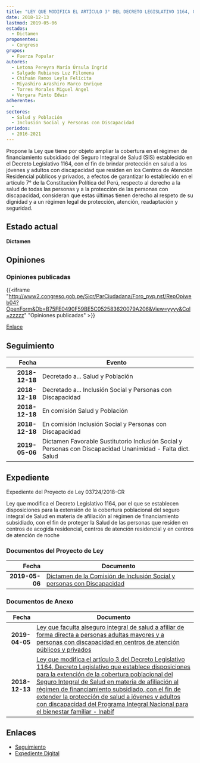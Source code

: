 ```yaml
---
title: "LEY QUE MODIFICA EL ARTÍCULO 3° DEL DECRETO LEGISLATIVO 1164, QUE ESTABLECE DISPOSICIONES PARA LA EXTENSIÓN DE LA COBERTURA POBLACIONAL DEL SEGURO INTEGRAL DE SALUD EN MATERIA DE AFILIACION AL RÉGIMEN DE FINANCIAMIENTO SUBSIDIADO, CON EL FIN DE EXTENDER LA PROTECCIÓN DE SALUD A JÓVENES Y ADULTOS CON DISCAPACIDAD DEL PROGRAMA INTEGRAL NACIONAL PARA EL BIENESTAR FAMILIAR-INABIF"
date: 2018-12-13
lastmod: 2019-05-06
estados: 
  - Dictamen
proponentes: 
  - Congreso
grupos: 
  - Fuerza Popular
autores: 
  - Letona Pereyra María Úrsula Ingrid
  - Salgado Rubianes Luz Filomena
  - Chihuán Ramos Leyla Felícita
  - Miyashiro Arashiro Marco Enrique
  - Torres Morales Miguel Ángel
  - Vergara Pinto Edwin
adherentes: 
  - 
sectores: 
  - Salud y Población
  - Inclusión Social y Personas con Discapacidad
periodos: 
  - 2016-2021
---
```


Propone la Ley que tiene por objeto ampliar la cobertura en el régimen de financiamiento subsidiado del Seguro Integral de Salud (SIS) establecido en el Decreto Legislativo 1164, con el fin de brindar protección en salud a los jóvenes y adultos con discapacidad que residen en los Centros de Atención Residencial públicos y privados, a efectos de garantizar lo establecido en el artículo 7° de la Constitución Política del Perú, respecto al derecho a la salud de todas las personas y a la protección de las personas con discapacidad, consideran que estas últimas tienen derecho al respeto de su dignidad y a un régimen legal de protección, atención, readaptación y seguridad.


## Estado actual

**Dictamen**

## Opiniones

### Opiniones publicadas

{{<iframe "http://www2.congreso.gob.pe/Sicr/ParCiudadana/Foro_pvp.nsf/RepOpiweb04?OpenForm&Db=B75FE0490F59BE5C052583620079A206&View=yyyy&Col=zzzzz" "Opiniones publicadas" >}}

[Enlace](http://www2.congreso.gob.pe/Sicr/ParCiudadana/Foro_pvp.nsf/RepOpiweb04?OpenForm&Db=B75FE0490F59BE5C052583620079A206&View=yyyy&Col=zzzzz)

## Seguimiento

| Fecha | Evento |
|------:|--------|
| **2018-12-18** | Decretado a... Salud y Población|
| **2018-12-18** | Decretado a... Inclusión Social y Personas con Discapacidad|
| **2018-12-18** | En comisión Salud y Población|
| **2018-12-18** | En comisión Inclusión Social y Personas con Discapacidad|
| **2019-05-06** | Dictamen Favorable Sustitutorio Inclusión Social y Personas con Discapacidad Unanimidad - Falta dict. Salud|


## Expediente

Expediente del Proyecto de Ley 03724/2018-CR

Ley que modifica el Decreto Legislativo 1164, por el que se establecen disposiciones para la extensión de la cobertura poblacional del seguro integral de Salud en materia de afiliación al régimen de financiamiento subsidiado, con el fin de proteger la Salud de las personas que residen en centros de acogida residencial, centros de atención residencial y en centros de atención de noche


### Documentos del Proyecto de Ley

| Fecha | Documento |
|------:|--------|
| **2019-05-06** | [Dictamen de la Comisión de Inclusión Social y personas con Discapacidad](http://www.leyes.congreso.gob.pe/Documentos/2016_2021/Dictamenes/Proyectos_de_Ley/03724DCMAY1320190506.pdf) |

### Documentos de Anexo

| Fecha | Documento |
|------:|--------|
| **2019-04-05** | [Ley que faculta alseguro integral de salud a afiliar de forma directa a personas adultas mayores y a personas con discapacidad en centros de atención públicos y privados](http://www.leyes.congreso.gob.pe/Documentos/2016_2021/Proyectos_de_Ley_y_de_Resoluciones_Legislativas/PL0416020190405.pdf) |
| **2018-12-13** | [Ley que modifica el artículo 3 del Decreto Legislativo 1164, Decreto Legislativo que establece disposiciones para la extención de la cobertura poblacional del Seguro Integral de Salud en materia de afiliación al régimen de financiamiento subsidiado, con el fin de extender la protección de salud a jóvenes y adultos con discapacidad del Programa Integral Nacional para el bienestar familiar - Inabif](http://www.leyes.congreso.gob.pe/Documentos/2016_2021/Proyectos_de_Ley_y_de_Resoluciones_Legislativas/PL0372420181213.pdf) |

## Enlaces 

- [Seguimiento](http://www2.congreso.gob.pe/Sicr/TraDocEstProc/CLProLey2016.nsf/f7fff46988ca05b1052578e100829cc7/43cf17ed50eaa60605258362007cf446?OpenDocument)
- [Expediente Digital](http://www2.congreso.gob.pe/Sicr/TraDocEstProc/CLProLey2016.nsf/f7fff46988ca05b1052578e100829cc7/43cf17ed50eaa60605258362007cf446?OpenDocument&Click=05257FB7005EB655.eb71d0cf91d8294e05256cdf006b5706/$Body/0.1C6C)
